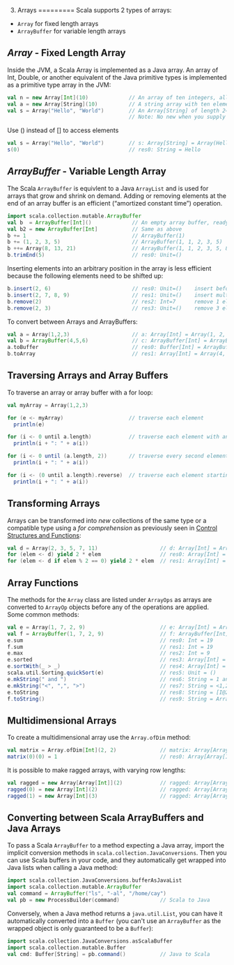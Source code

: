 3. Arrays
=========
Scala supports 2 types of arrays:
- `Array` for fixed length arrays
- `ArrayBuffer` for variable length arrays


*Array* - Fixed Length Array
----------------------------
Inside the JVM, a Scala Array is implemented as a Java array. An array of Int, Double, or another equivalent of the Java
primitive types is implemented as a primitive type array in the JVM:
```Scala
val n = new Array[Int](10)             // An array of ten integers, all initialized with zero
val a = new Array[String](10)          // A string array with ten elements, all initialized with null
val s = Array("Hello", "World")        // An Array[String] of length 2—the type is inferred
                                       // Note: No new when you supply initial values
```

Use () instead of [] to access elements
```Scala
val s = Array("Hello", "World")        // s: Array[String] = Array(Hello, World)
s(0)                                   // res0: String = Hello
```

*ArrayBuffer* - Variable Length Array
-------------------------------------
The Scala `ArrayBuffer` is equivlent to a Java `ArrayList` and is used for arrays that grow and shrink on demand. Adding 
or removing elements at the end of an array buffer is an efficient (“amortized constant time”) operation.
```Scala
import scala.collection.mutable.ArrayBuffer
val b  = ArrayBuffer[Int]()             // An empty array buffer, ready to hold integers
val b2 = new ArrayBuffer[Int]           // Same as above
b += 1                                  // ArrayBuffer(1)                        += adds element(s) at the end
b += (1, 2, 3, 5)                       // ArrayBuffer(1, 1, 2, 3, 5)
b ++= Array(8, 13, 21)                  // ArrayBuffer(1, 1, 2, 3, 5, 8, 13, 21) ++= adds any collection to the end
b.trimEnd(5)                            // res0: Unit=()                         removes last 5 elements: ArrayBuffer(1, 1, 2)
```

Inserting elements into an arbitrary position in the array is less efficient because the following elements need to be 
shifted up:
```Scala
b.insert(2, 6)                          // res0: Unit=()    insert before index 2:    ArrayBuffer(1, 1, 6, 2)
b.insert(2, 7, 8, 9)                    // res1: Unit=()    insert multiple elements: ArrayBuffer(1, 1, 7, 8, 9, 6, 2)
b.remove(2)                             // res2: Int=7      remove 1 element:         ArrayBuffer(1, 1, 8, 9, 6, 2)
b.remove(2, 3)                          // res3: Unit=()    remove 3 elements:        ArrayBuffer(1, 1, 2)
```

To convert between Arrays and ArrayBuffers:
```Scala
val a = Array(1,2,3)                    // a: Array[Int] = Array(1, 2, 3)                       
val b = ArrayBuffer(4,5,6)              // c: ArrayBuffer[Int] = ArrayBuffer(4, 5, 6)
a.toBuffer                              // res0: Buffer[Int] = ArrayBuffer(1, 2, 3)
b.toArray                               // res1: Array[Int] = Array(4, 5, 6)
```


Traversing Arrays and Array Buffers
-----------------------------------
To traverse an array or array buffer with a for loop:
```Scala
val myArray = Array(1,2,3)

for (e <- myArray)                     // traverse each element
  println(e)

for (i <- 0 until a.length)            // traverse each element with an index
  println(i + ": " + a(i))

for (i <- 0 until (a.length, 2))       // traverse every second element
  println(i + ": " + a(i))

for (i <- (0 until a.length).reverse)  // traverse each element starting at the end of the array
  println(i + ": " + a(i))
```


Transforming Arrays
-------------------
Arrays can be transformed into *new* collections of the same type or a compatible type using a *for comprehension* as 
previously seen in [Control Structures and Functions](02-ControlStructures.md):
```Scala
val d = Array(2, 3, 5, 7, 11)                    // d: Array[Int] = Array(2, 3, 5, 7, 11)
for (elem <- d) yield 2 * elem                   // res0: Array[Int] = Array(4, 6, 10, 14, 22)
for (elem <- d if elem % 2 == 0) yield 2 * elem  // res1: Array[Int] = Array(4)
```


Array Functions
---------------
The methods for the `Array` class are listed under `ArrayOps` as arrays are converted to `ArrayOp` objects before any of
the operations are applied. Some common methods:
```Scala
val e = Array(1, 7, 2, 9)                        // e: Array[Int] = Array(1, 7, 2, 9)
val f = ArrayBuffer(1, 7, 2, 9)                  // f: ArrayBuffer[Int] = ArrayBuffer(1, 7, 2, 9)
e.sum                                            // res0: Int = 19
f.sum                                            // res1: Int = 19
e.max                                            // res2: Int = 9
e.sorted                                         // res3: Array[Int] = Array(1, 2, 7, 9)                 e is unchanged
e.sortWith(_ > _)                                // res4: Array[Int] = Array(9, 7, 2, 1)                 e is unchanged
scala.util.Sorting.quickSort(e)                  // res5: Unit = ()            e is sorted in place to Array(1, 2, 7, 9) 
e.mkString(" and ")                              // res6: String = 1 and 2 and 7 and 9                                                    
e.mkString("<", ",", ">")                        // res7: String = <1,2,7,9>
e.toString                                       // res8: String = [I@276ed499               Useless java Array toString
f.toString()                                     // res9: String = ArrayBuffer(1, 7, 2, 9)   Scala ArrayBuffer toString 
```


Multidimensional Arrays
-----------------------
To create a multidimensional array use the `Array.ofDim` method:
```Scala
val matrix = Array.ofDim[Int](2, 2)              // matrix: Array[Array[Int]] = Array(Array(0, 0), Array(0, 0))
matrix(0)(0) = 1                                 // res0: Array[Array[Int]] = Array(Array(1, 0), Array(0, 0))
```

It is possible to make ragged arrays, with varying row lengths:
```Scala
val ragged = new Array[Array[Int]](2)            // ragged: Array[Array[Int]] = Array(null, null)
ragged(0) = new Array[Int](2)                    // ragged: Array[Array[Int]] = Array(Array(0, 0), null)
ragged(1) = new Array[Int](3)                    // ragged: Array[Array[Int]] = Array(Array(0, 0), Array(0, 0, 0))
```

Converting between Scala ArrayBuffers and Java Arrays
-----------------------------------------------------
To pass a Scala `ArrayBuffer` to a method expecting a Java array, import the implicit conversion methods in 
`scala.collection.JavaConversions`. Then you can use Scala buffers in your code, and they automatically get wrapped into
Java lists when calling a Java method:
```Scala
import scala.collection.JavaConversions.bufferAsJavaList
import scala.collection.mutable.ArrayBuffer
val command = ArrayBuffer("ls", "-al", "/home/cay")
val pb = new ProcessBuilder(command)             // Scala to Java
```

Conversely, when a Java method returns a `java.util.List`, you can have it automatically converted into a `Buffer` 
(you can't use an `ArrayBuffer` as the wrapped object is only guaranteed to be a `Buffer`):
```Scala
import scala.collection.JavaConversions.asScalaBuffer
import scala.collection.mutable.Buffer
val cmd: Buffer[String] = pb.command()           // Java to Scala
```

